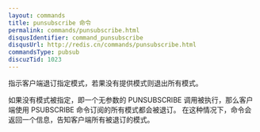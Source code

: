 ```yaml
---
layout: commands
title: punsubscribe 命令
permalink: commands/punsubscribe.html
disqusIdentifier: command_punsubscribe
disqusUrl: http://redis.cn/commands/punsubscribe.html
commandsType: pubsub
discuzTid: 1023
---
```


指示客户端退订指定模式，若果没有提供模式则退出所有模式。

如果没有模式被指定，即一个无参数的 PUNSUBSCRIBE 调用被执行，那么客户端使用 PSUBSCRIBE 命令订阅的所有模式都会被退订。
在这种情况下，命令会返回一个信息，告知客户端所有被退订的模式。